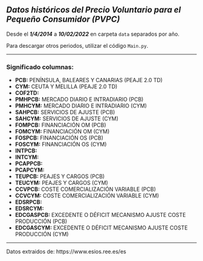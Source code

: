 ## *Datos históricos del Precio Voluntario para el Pequeño Consumidor (PVPC)*

Desde el ___1/4/2014___ a ___10/02/2022___ en carpeta ```data``` separados por año.

Para descargar otros periodos, utilizar el código ```Main.py```.

<hr>

### Significado columnas:
- __PCB:__ PENÍNSULA, BALEARES Y CANARIAS (PEAJE 2.0 TD)
- __CYM:__ CEUTA Y MELILLA (PEAJE 2.0 TD)
- __COF2TD:__ 
- __PMHPCB:__ MERCADO DIARIO E INTRADIARIO (PCB)
- __PMHCYM:__ MERCADO DIARIO E INTRADIARIO (CYM)
- __SAHPCB:__ SERVICIOS DE AJUSTE (PCB)
- __SAHCYM:__ SERVICIOS DE AJUSTE (CYM)
- __FOMPCB:__ FINANCIACIÓN OM (PCB)
- __FOMCYM:__ FINANCIACIÓN OM (CYM)
- __FOSPCB:__ FINANCIACIÓN OS (PCB)
- __FOSCYM:__ FINANCIACIÓN OS (CYM)
- __INTPCB:__ 
- __INTCYM:__ 
- __PCAPPCB:__ 
- __PCAPCYM:__ 
- __TEUPCB:__ PEAJES Y CARGOS (PCB)
- __TEUCYM:__ PEAJES Y CARGOS (CYM)
- __CCVPCB:__ COSTE COMERCIALIZACIÓN VARIABLE (PCB)
- __CCVCYM:__ COSTE COMERCIALIZACIÓN VARIABLE (CYM)
- __EDSRPCB:__ 
- __EDSRCYM:__ 
- __EDCGASPCB:__ EXCEDENTE O DÉFICIT MECANISMO AJUSTE COSTE PRODUCCIÓN (PCB)
- __EDCGASCYM:__ EXCEDENTE O DÉFICIT MECANISMO AJUSTE COSTE PRODUCCIÓN (CYM)

<hr>
Datos extraidos de: https://www.esios.ree.es/es
